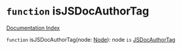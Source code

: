 # `function` isJSDocAuthorTag

[Documentation Index](../README.md)

`function` isJSDocAuthorTag(node: [Node](../interface.Node/README.md)): node `is` [JSDocAuthorTag](../interface.JSDocAuthorTag/README.md)